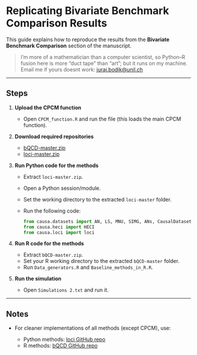 # Replicating Bivariate Benchmark Comparison Results

This guide explains how to reproduce the results from the **Bivariate Benchmark Comparison** section of the manuscript.

> I’m more of a mathematician than a computer scientist, so Python–R fusion here is more “duct tape” than “art”; but it runs on my machine. Email me if yours doesnt work: juraj.bodik@unil.ch
---

## Steps

1. **Upload the CPCM function**

   * Open `CPCM_function.R` and run the file (this loads the main CPCM function).

2. **Download required repositories**

   * [bQCD-master.zip](https://github.com/tagas/bQCD)
   * [loci-master.zip](https://github.com/AlexImmer/loci)

3. **Run Python code for the methods**

   * Extract `loci-master.zip`.
   * Open a Python session/module.
   * Set the working directory to the extracted `loci-master` folder.
   * Run the following code:

     ```python
     from causa.datasets import AN, LS, MNU, SIMG, ANs, CausalDataset, Tuebingen, SIM, LSs
     from causa.heci import HECI
     from causa.loci import loci
     ```

4. **Run R code for the methods**

   * Extract `bQCD-master.zip`.
   * Set your R working directory to the extracted `bQCD-master` folder.
   * Run `Data_generators.R` and `Baseline_methods_in_R.R`.

5. **Run the simulation**

   * Open `Simulations 2.txt` and run it.

---

## Notes

* For cleaner implementations of all methods (except CPCM), use:

  * Python methods: [loci GitHub repo](https://github.com/AlexImmer/loci)
  * R methods: [bQCD GitHub repo](https://github.com/tagas/bQCD)




